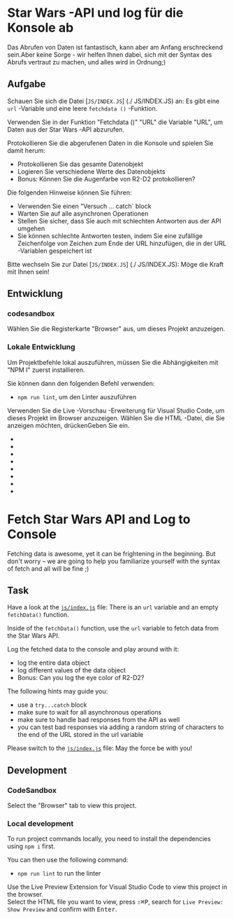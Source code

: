 # Star Wars -API und log für die Konsole ab

Das Abrufen von Daten ist fantastisch, kann aber am Anfang erschreckend sein.Aber keine Sorge - wir helfen Ihnen dabei, sich mit der Syntax des Abrufs vertraut zu machen, und alles wird in Ordnung;)

## Aufgabe

Schauen Sie sich die Datei [`JS/INDEX.JS`] (./ JS/INDEX.JS) an: Es gibt eine` url` -Variable und eine leere `fetchdata ()` -Funktion.

Verwenden Sie in der Funktion "Fetchdata ()" "URL" die Variable "URL", um Daten aus der Star Wars -API abzurufen.

Protokollieren Sie die abgerufenen Daten in die Konsole und spielen Sie damit herum:

- Protokollieren Sie das gesamte Datenobjekt
- Logieren Sie verschiedene Werte des Datenobjekts
- Bonus: Können Sie die Augenfarbe von R2-D2 protokollieren?

Die folgenden Hinweise können Sie führen:

- Verwenden Sie einen "Versuch ... catch` block
- Warten Sie auf alle asynchronen Operationen
- Stellen Sie sicher, dass Sie auch mit schlechten Antworten aus der API umgehen
- Sie können schlechte Antworten testen, indem Sie eine zufällige Zeichenfolge von Zeichen zum Ende der URL hinzufügen, die in der URL -Variablen gespeichert ist

Bitte wechseln Sie zur Datei [`JS/INDEX.JS`] (./ JS/INDEX.JS): Möge die Kraft mit Ihnen sein!

## Entwicklung

### codesandbox

Wählen Sie die Registerkarte "Browser" aus, um dieses Projekt anzuzeigen.

### Lokale Entwicklung

Um Projektbefehle lokal auszuführen, müssen Sie die Abhängigkeiten mit "NPM I" zuerst installieren.

Sie können dann den folgenden Befehl verwenden:

- `npm run lint`, um den Linter auszuführen

Verwenden Sie die Live -Vorschau -Erweiterung für Visual Studio Code, um dieses Projekt im Browser anzuzeigen.
Wählen Sie die HTML -Datei, die Sie anzeigen möchten, drückenGeben Sie </kbd> ein.

-
-
-
-
-
-
-
-

# Fetch Star Wars API and Log to Console

Fetching data is awesome, yet it can be frightening in the beginning. But don't worry – we are going to help you familiarize yourself with the syntax of fetch and all will be fine ;)

## Task

Have a look at the [`js/index.js`](./js/index.js) file: There is an `url` variable and an empty `fetchData()` function.

Inside of the `fetchData()` function, use the `url` variable to fetch data from the Star Wars API.

Log the fetched data to the console and play around with it:

- log the entire data object
- log different values of the data object
- Bonus: Can you log the eye color of R2-D2?

The following hints may guide you:

- use a `try...catch` block
- make sure to wait for all asynchronous operations
- make sure to handle bad responses from the API as well
- you can test bad responses via adding a random string of characters to the end of the URL stored in the url variable

Please switch to the [`js/index.js`](./js/index.js) file: May the force be with you!

## Development

### CodeSandbox

Select the "Browser" tab to view this project.

### Local development

To run project commands locally, you need to install the dependencies using `npm i` first.

You can then use the following command:

- `npm run lint` to run the linter

Use the Live Preview Extension for Visual Studio Code to view this project in the browser.  
Select the HTML file you want to view, press <kbd>⇧</kbd><kbd>⌘</kbd><kbd>P</kbd>, search for `Live Preview: Show Preview` and confirm with <kbd>Enter</kbd>.
